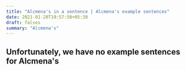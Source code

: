 ```yaml
---
title: "Alcmena's in a sentence | Alcmena's example sentences"
date: 2021-01-20T19:57:50+05:30
draft: falses
summary: "Alcmena's"
---
```

## Unfortunately, we have no example sentences for Alcmena's                 
